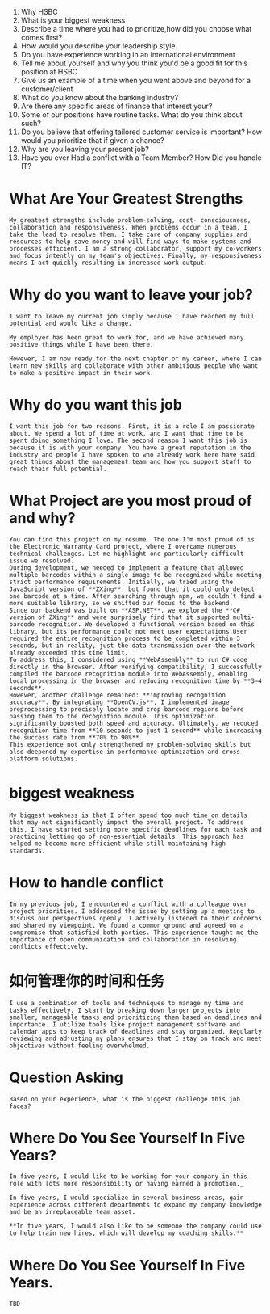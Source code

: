 1. Why HSBC
2. What is your biggest weakness
3. Describe a time where you had to prioritize,how did you choose what comes first?
4. How would you describe your leadership style
5. Do you have experience working in an international environment
6. Tell me about yourself and why you think you'd be a good fit for this position at HSBC
7. Give us an example of a time when you went above and beyond for a customer/client
8. What do you know about the banking industry?
9. Are there any specific areas of finance that interest your?
10. Some of our positions have routine tasks. What do you think about such?
11. Do you believe that offering tailored customer service is important? How would you prioritize that if given a chance?
12. Why are you leaving your present job?
13. Have you ever Had a conflict with a Team Member? How Did you handle IT?


# What Are Your Greatest Strengths
```
My greatest strengths include problem-solving, cost- consciousness, collaboration and responsiveness. When problems occur in a team, I take the lead to resolve them. I take care of company supplies and resources to help save money and will find ways to make systems and processes efficient. I am a strong collaborator, support my co-workers and focus intently on my team's objectives. Finally, my responsiveness means I act quickly resulting in increased work output.
```

# Why do you want to leave your job?
```
I want to leave my current job simply because I have reached my full potential and would like a change.

My employer has been great to work for, and we have achieved many positive things while I have been there.

However, I am now ready for the next chapter of my career, where I can learn new skills and collaborate with other ambitious people who want to make a positive impact in their work.
```

# Why do you want this job
```
I want this job for two reasons. First, it is a role I am passionate about. We spend a lot of time at work, and I want that time to be spent doing something I love. The second reason I want this job is because it is with your company. You have a great reputation in the industry and people I have spoken to who already work here have said great things about the management team and how you support staff to reach their full potential.
```

# What Project are you most proud of and why?

```
You can find this project on my resume. The one I'm most proud of is the Electronic Warranty Card project, where I overcame numerous technical challenges. Let me highlight one particularly difficult issue we resolved.    
During development, we needed to implement a feature that allowed multiple barcodes within a single image to be recognized while meeting strict performance requirements. Initially, we tried using the JavaScript version of **ZXing**, but found that it could only detect one barcode at a time. After searching through npm, we couldn’t find a more suitable library, so we shifted our focus to the backend.    
Since our backend was built on **ASP.NET**, we explored the **C# version of ZXing** and were surprisely find that it supported multi-barcode recognition. We developed a functional version based on this library, but its performance could not meet user expectations.User required the entire recognition process to be completed within 3 seconds, but in reality, just the data transmission over the network already exceeded this time limit.   
To address this, I considered using **WebAssembly** to run C# code directly in the browser. After verifying compatibility, I successfully compiled the barcode recognition module into WebAssembly, enabling local processing in the browser and reducing recognition time by **3–4 seconds**.    
However, another challenge remained: **improving recognition accuracy**. By integrating **OpenCV.js**, I implemented image preprocessing to precisely locate and crop barcode regions before passing them to the recognition module. This optimization significantly boosted both speed and accuracy. Ultimately, we reduced recognition time from **10 seconds to just 1 second** while increasing the success rate from **70% to 90%**.    
This experience not only strengthened my problem-solving skills but also deepened my expertise in performance optimization and cross-platform solutions.  
```



# biggest weakness　
```
My biggest weakness is that I often spend too much time on details that may not significantly impact the overall project. To address this, I have started setting more specific deadlines for each task and practicing letting go of non-essential details. This approach has helped me become more efficient while still maintaining high standards.
```


# How to handle conflict
```
In my previous job, I encountered a conflict with a colleague over project priorities. I addressed the issue by setting up a meeting to discuss our perspectives openly. I actively listened to their concerns and shared my viewpoint. We found a common ground and agreed on a compromise that satisfied both parties. This experience taught me the importance of open communication and collaboration in resolving conflicts effectively.
```

# 如何管理你的时间和任务
```
I use a combination of tools and techniques to manage my time and tasks effectively. I start by breaking down larger projects into smaller, manageable tasks and prioritizing them based on deadlines and importance. I utilize tools like project management software and calendar apps to keep track of deadlines and stay organized. Regularly reviewing and adjusting my plans ensures that I stay on track and meet objectives without feeling overwhelmed.
```


# Question Asking
```
Based on your experience, what is the biggest challenge this job faces?
```


# Where Do You See Yourself In Five Years?
```
In five years, I would like to be working for your company in this role with lots more responsibility or having earned a promotion._

In five years, I would specialize in several business areas, gain experience across different departments to expand my company knowledge and be an irreplaceable team asset.

**In five years, I would also like to be someone the company could use to help train new hires, which will develop my coaching skills.**
```

# Where Do You See Yourself In Five Years.
```
TBD
```